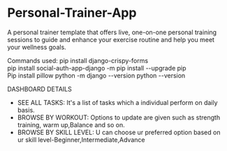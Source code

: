 # Personal-Trainer-App

A personal trainer template that offers live, one-on-one personal training sessions to guide and enhance your exercise routine and help you meet your wellness goals.

Commands used:
pip install django-crispy-forms  
pip install social-auth-app-django
-m pip install --upgrade pip  
Pip install pillow
python -m django --version 
python  --version   


DASHBOARD DETAILS
* SEE ALL TASKS: It's a list of tasks which a individual perform on daily basis.
* BROWSE BY WORKOUT: Options to update are given such as strength training, warm up,Balance and so on.
* BROWSE BY SKILL LEVEL: U can choose ur preferred option based on ur skill level-Beginner,Intermediate,Advance



